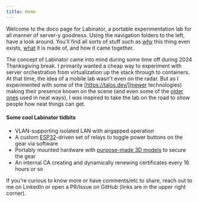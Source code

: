 ```yaml
---
title: Home
---
```

Welcome to the doco page for Labinator, a portable experimentation lab for all manner of server-y goodness.
Using the navigation folders to the left, have a look around.
You'll find all sorts of stuff such as [why](about) this thing even exists, [what](bom) it is made of, and how it came together.

The concept of Labinator came into mind during some time off during 2024 Thanksgiving break.
I primarily wanted a cheap way to experiment with server orchestration from virtualization up the stack through to containers.
At that time, the idea of a mobile lab wasn't even on the radar.
But as I experimented with some of the [https://talos.dev/](newer technologies) making their presence known on the scene (and even some of the [older ones](https://en.wikipedia.org/wiki/Preboot_Execution_Environment) used in neat ways), I was inspired to take the lab on the road to *show* people how neat things can get.

#### Some cool Labinator tidbits
* VLAN-supporting isolated LAN with airgapped operation
* A custom [ESP32](https://www.espressif.com/en/products/socs/esp32)-driven set of relays to toggle power buttons on the gear via software
* Portably mounted hardware with [purpose-made 3D models](models) to secure the gear
* An internal CA creating and dynamically renewing certificates every 16 hours or so

If you're curious to know more or have comments/etc to share, reach out to me on LinkedIn or open a PR/Issue on GitHub (links are in the upper right corner).
